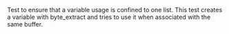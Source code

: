 Test to ensure that a variable usage is confined to one list. This test creates a variable
with byte_extract and tries to use it when associated with the same buffer.
